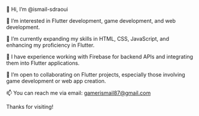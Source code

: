 👋 Hi, I’m @ismail-sdraoui

👀 I’m interested in Flutter development, game development, and web development.

🌱 I’m currently expanding my skills in HTML, CSS, JavaScript, and enhancing my proficiency in Flutter.

💼 I have experience working with Firebase for backend APIs and integrating them into Flutter applications.

🤝 I’m open to collaborating on Flutter projects, especially those involving game development or web app creation.

📫 You can reach me via email: gamerismail87@gmail.com

Thanks for visiting!

<!---
ismail-sdraoui/ismail-sdraoui is a ✨ special ✨ repository because its `README.md` (this file) appears on your GitHub profile.
You can click the Preview link to take a look at your changes.
--->
